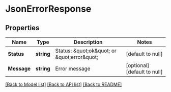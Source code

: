 # JsonErrorResponse

## Properties
Name | Type | Description | Notes
------------ | ------------- | ------------- | -------------
**Status** | **string** | Status: \&quot;ok\&quot; or \&quot;error\&quot; | [default to null]
**Message** | **string** | Error message | [optional] [default to null]

[[Back to Model list]](../README.md#documentation-for-models) [[Back to API list]](../README.md#documentation-for-api-endpoints) [[Back to README]](../README.md)



